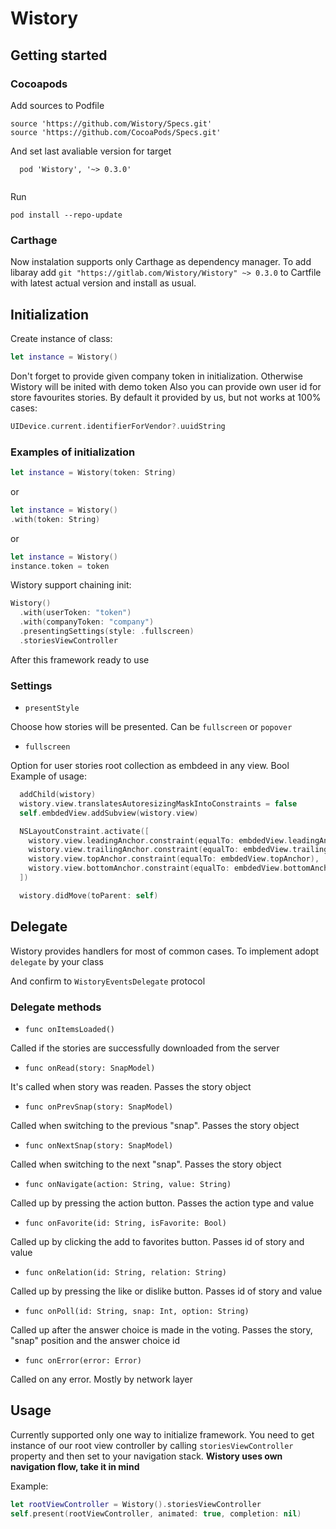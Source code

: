 # Wistory 

## Getting started

### Cocoapods

Add sources to Podfile

```
source 'https://github.com/Wistory/Specs.git'
source 'https://github.com/CocoaPods/Specs.git'

```

And set last avaliable version for target

```
  pod 'Wistory', '~> 0.3.0'
  
```

Run

```
pod install --repo-update
```

### Carthage

Now instalation supports only Carthage as dependency manager. 
To add libaray add `git "https://gitlab.com/Wistory/Wistory" ~> 0.3.0` to Cartfile with latest actual version and install as usual.

## Initialization
Create instance of class:

```swift
let instance = Wistory()
``` 

Don't forget to provide given company token in initialization. Otherwise Wistory will be inited with demo token
Also you can provide own user id for store favourites stories. By default it provided by us, but not works at 100% cases:

```swift
UIDevice.current.identifierForVendor?.uuidString
```

### Examples of initialization  

```swift
let instance = Wistory(token: String)
```
or
```swift
let instance = Wistory()
.with(token: String)
```
or
```swift
let instance = Wistory()
instance.token = token
```

Wistory support chaining init:
```swift
Wistory()
  .with(userToken: "token")
  .with(companyToken: "company")
  .presentingSettings(style: .fullscreen)
  .storiesViewController
```

After this framework ready to use

### Settings

- `presentStyle`

Choose how stories will be presented. Can be `fullscreen` or `popover`

- `fullscreen`

Option for user stories root collection as embdeed in any view. Bool
Example of usage:

```swift
  addChild(wistory)
  wistory.view.translatesAutoresizingMaskIntoConstraints = false
  self.embdedView.addSubview(wistory.view)

  NSLayoutConstraint.activate([
    wistory.view.leadingAnchor.constraint(equalTo: embdedView.leadingAnchor),
    wistory.view.trailingAnchor.constraint(equalTo: embdedView.trailingAnchor),
    wistory.view.topAnchor.constraint(equalTo: embdedView.topAnchor),
    wistory.view.bottomAnchor.constraint(equalTo: embdedView.bottomAnchor)
  ])

  wistory.didMove(toParent: self)
```

## Delegate
Wistory provides handlers for most of common cases. To implement adopt `delegate` by your class

And confirm to `WistoryEventsDelegate` protocol

### Delegate methods

- `func onItemsLoaded()`

Called if the stories are successfully downloaded from the server

- `func onRead(story: SnapModel)`

It's called when story was readen. Passes the story object

- `func onPrevSnap(story: SnapModel)`

Called when switching to the previous "snap". Passes the story object

- `func onNextSnap(story: SnapModel)`

Called when switching to the next "snap". Passes the story object

- `func onNavigate(action: String, value: String)`

Called up by pressing the action button. Passes the action type and value

- `func onFavorite(id: String, isFavorite: Bool)`

Called up by clicking the add to favorites button. Passes id of story and value

- `func onRelation(id: String, relation: String)`

Called up by pressing the like or dislike button. Passes id of story and value

- `func onPoll(id: String, snap: Int, option: String)`

Called up after the answer choice is made in the voting. Passes the story, "snap" position and the answer choice id

- `func onError(error: Error)`

Called on any error. Mostly by network layer

## Usage

Currently supported only one way to initialize framework. You need to get instance of our root view controller by calling `storiesViewController` property and then set to your navigation stack. **Wistory uses own navigation flow, take it in mind**

Example:

```swift
let rootViewController = Wistory().storiesViewController
self.present(rootViewController, animated: true, completion: nil)
```
